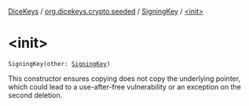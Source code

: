 [DiceKeys](../../index.md) / [org.dicekeys.crypto.seeded](../index.md) / [SigningKey](index.md) / [&lt;init&gt;](./-init-.md)

# &lt;init&gt;

`SigningKey(other: `[`SigningKey`](index.md)`)`

This constructor ensures copying does not copy the underlying pointer, which could
lead to a use-after-free vulnerability or an exception on the second deletion.

